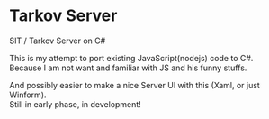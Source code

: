 # Tarkov Server
SIT / Tarkov Server on C#

This is my attempt to port existing JavaScript(nodejs) code to C#.\
Because I am not want and familiar with JS and his funny stuffs.

And possibly easier to make a nice Server UI with this (Xaml, or just Winform).\
Still in early phase, in development!


